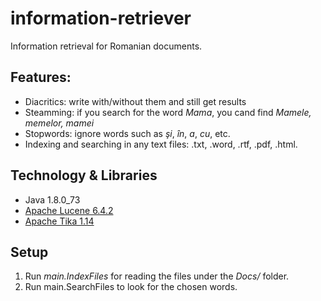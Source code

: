 # information-retriever

Information retrieval for Romanian documents.

## Features:
- Diacritics: write with/without them and still get results
- Steamming: if you search for the word *Mama*, you cand find *Mamele, memelor, mamei*
- Stopwords: ignore words such as *şi*, *în*, *a*, *cu*, etc.
- Indexing and searching in any text files: .txt, .word, .rtf, .pdf, .html.


## Technology & Libraries
- Java 1.8.0_73
- [Apache Lucene 6.4.2](https://lucene.apache.org)
- [Apache Tika 1.14](https://tika.apache.org)


## Setup
1. Run *main.IndexFiles* for reading the files under the *Docs/* folder.
2. Run main.SearchFiles to look for the chosen words.
